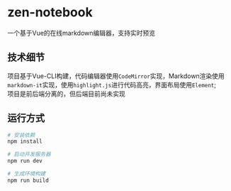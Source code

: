 # zen-notebook

一个基于Vue的在线markdown编辑器，支持实时预览

## 技术细节

项目基于Vue-CLI构建，代码编辑器使用`CodeMirror`实现，Markdown渲染使用`markdown-it`实现，使用`highlight.js`进行代码高亮，界面布局使用`Element`;   
项目是前后端分离的，但后端目前尚未实现

## 运行方式

``` bash
# 安装依赖
npm install

# 启动开发服务器
npm run dev

# 生成环境构建
npm run build
```

